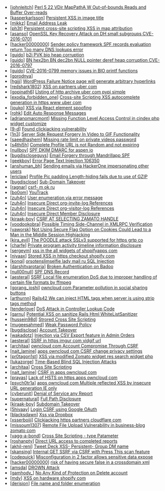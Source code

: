 * [[johnleitch](https://hackerone.com/johnleitch)] [Perl 5 22 VDir MapPathA W Out-of-bounds Reads and Buffer Over-reads](https://hackerone.com/reports/110352)
* [[kasperkarlsson](https://hackerone.com/kasperkarlsson)] [Persistent XSS in image title](https://hackerone.com/reports/95564)
* [[mikkz](https://hackerone.com/mikkz)] [Email Address Leak](https://hackerone.com/reports/123170)
* [[ph3t](https://hackerone.com/ph3t)] [Persistent cross-site scripting XSS in map attribution](https://hackerone.com/reports/54327)
* [[asanso](https://hackerone.com/asanso)] [OpenSSL Key Recovery Attack on DH small subgroups CVE-2016-0701 ](https://hackerone.com/reports/113288)
* [[hacker00000000](https://hackerone.com/hacker00000000)] [Sender policy framework SPF records evaluation return Too many DNS lookups error](https://hackerone.com/reports/119033)
* [[guido](https://hackerone.com/guido)] [b2i PVK bio heap corruption](https://hackerone.com/reports/119989)
* [[guido](https://hackerone.com/guido)] [BN hex2bn BN dec2bn NULL pointer deref heap corruption CVE-2016-0797 ](https://hackerone.com/reports/119873)
* [[guido](https://hackerone.com/guido)] [CVE-2016-0799 memory issues in BIO printf functions](https://hackerone.com/reports/118855)
* [[gorodnya](https://hackerone.com/gorodnya)] [                                                                  ](https://hackerone.com/reports/43752)
* [[hgjjj](https://hackerone.com/hgjjj)] [WordPress Failure Notice page will generate arbitrary hyperlinks](https://hackerone.com/reports/112955)
* [[redshark1802](https://hackerone.com/redshark1802)] [XSS on partners uber com](https://hackerone.com/reports/42393)
* [[gopinath6](https://hackerone.com/gopinath6)] [LIsting of http  archive uber com pypi simple ](https://hackerone.com/reports/125068)
* [[exodia_forbidden_one](https://hackerone.com/exodia_forbidden_one)] [Cross-site Scripting XSS autocomplete generation in https  www uber com ](https://hackerone.com/reports/124975)
* [[jouko](https://hackerone.com/jouko)] [XSS via React element spoofing](https://hackerone.com/reports/124277)
* [[rohk](https://hackerone.com/rohk)] [Edit Auto Response Messages](https://hackerone.com/reports/123027)
* [[adrianomarcmont](https://hackerone.com/adrianomarcmont)] [Missing Function Level Access Control in cindex php widget customize ](https://hackerone.com/reports/30575)
* [[9-d](https://hackerone.com/9-d)] [Found clickjacking vulnerability](https://hackerone.com/reports/119828)
* [[1n3](https://hackerone.com/1n3)] [Server Side Request Forgery In Video to GIF Functionality](https://hackerone.com/reports/91816)
* [[saeedhashem](https://hackerone.com/saeedhashem)] [Missing rate limit on private videos password](https://hackerone.com/reports/124564)
* [[s4thi5h](https://hackerone.com/s4thi5h)] [Complete Profile URL is not Random and not expiring ](https://hackerone.com/reports/123902)
* [[nullboy](https://hackerone.com/nullboy)] [SPF DKIM DMARC for aspen io](https://hackerone.com/reports/117159)
* [[bugdiscloseguys](https://hackerone.com/bugdiscloseguys)] [Email Forgery through Mandrillapp SPF](https://hackerone.com/reports/117097)
* [[geekboy](https://hackerone.com/geekboy)] [Error Page Text Injection 106350](https://hackerone.com/reports/111860)
* [[anshuman_bh](https://hackerone.com/anshuman_bh)] [Sending emails via HackerOne impersonating other users](https://hackerone.com/reports/123743)
* [[ericlaw](https://hackerone.com/ericlaw)] [Profile Pic padding Length-hiding fails due to use of GZIP](https://hackerone.com/reports/29835)
* [[bugdisclose](https://hackerone.com/bugdisclose)] [Sub-Domain Takeover](https://hackerone.com/reports/119220)
* [[ragnar](https://hackerone.com/ragnar)] [               csrf-    m ok ru](https://hackerone.com/reports/102376)
* [[bo0om](https://hackerone.com/bo0om)] [                                                             YouTrack](https://hackerone.com/reports/114476)
* [[zuh4n](https://hackerone.com/zuh4n)] [User enumeration via error message](https://hackerone.com/reports/123496)
* [[zuh4n](https://hackerone.com/zuh4n)] [Insecure Direct org-invite-log References](https://hackerone.com/reports/123712)
* [[zuh4n](https://hackerone.com/zuh4n)] [Insecure Direct org-visitor-log References](https://hackerone.com/reports/123713)
* [[zuh4n](https://hackerone.com/zuh4n)] [Insecure Direct Member Disclosure](https://hackerone.com/reports/123501)
* [[kiraak-boy](https://hackerone.com/kiraak-boy)] [CSRF AT SELECTING ZAMATO HANDLE](https://hackerone.com/reports/113857)
* [[voodookobra](https://hackerone.com/voodookobra)] [Possible Timing Side-Channel in XMLRPC Verification](https://hackerone.com/reports/107296)
* [[yaworsk](https://hackerone.com/yaworsk)] [Not Using Secure Flag Option on Cookies Could Lead to a Man in the Middle Session Highjacking](https://hackerone.com/reports/123748)
* [[kira_evil](https://hackerone.com/kira_evil)] [The POODLE attack SSLv3 supported for https  grtp co ](https://hackerone.com/reports/116360)
* [[charfe](https://hackerone.com/charfe)] [Private program activity timeline information disclosure](https://hackerone.com/reports/116029)
* [[sergeym](https://hackerone.com/sergeym)] [xss in the all widgets of shopifyapps com](https://hackerone.com/reports/119250)
* [[niyaax](https://hackerone.com/niyaax)] [Stored XSS in https  checkout shopify com ](https://hackerone.com/reports/122849)
* [[konqi](https://hackerone.com/konqi)] [ orsotenslimselfie lady mail ru SQL Injection](https://hackerone.com/reports/115291)
* [[darshitvarotaria](https://hackerone.com/darshitvarotaria)] [Broken Authentication on Badoo](https://hackerone.com/reports/121469)
* [[null00null](https://hackerone.com/null00null)] [SPF DNS Record ](https://hackerone.com/reports/115275)
* [[aesteral](https://hackerone.com/aesteral)] [SSRF  Local file enumeration  DoS due to improper handling of certain file formats by ffmpeg](https://hackerone.com/reports/115978)
* [[gorang_joshi](https://hackerone.com/gorang_joshi)] [owncloud com Parameter pollution in social sharing buttons](https://hackerone.com/reports/106024)
* [[arthurnn](https://hackerone.com/arthurnn)] [ Rails42 We can inject HTML tags when server is using strip tags method](https://hackerone.com/reports/81396)
* [[tenderlove](https://hackerone.com/tenderlove)] [DoS Attack in Controller Lookup Code](https://hackerone.com/reports/83962)
* [[garnu](https://hackerone.com/garnu)] [Potential XSS on sanitize Rails Html WhiteListSanitizer](https://hackerone.com/reports/81212)
* [[hussein98d](https://hackerone.com/hussein98d)] [Strored Cross Site Scripting](https://hackerone.com/reports/106636)
* [[mugeesahmed](https://hackerone.com/mugeesahmed)] [Weak Password Policy](https://hackerone.com/reports/115036)
* [[bugdisclose](https://hackerone.com/bugdisclose)] [Account Takeover](https://hackerone.com/reports/121827)
* [[wakadotz](https://hackerone.com/wakadotz)] [Injection via CSV Export feature in Admin Orders](https://hackerone.com/reports/118103)
* [[aesteral](https://hackerone.com/aesteral)] [SSRF in https  imgur com vidgif url](https://hackerone.com/reports/115748)
* [[architaa](https://hackerone.com/architaa)] [owncloud com Account Compromise Through CSRF](https://hackerone.com/reports/84372)
* [[nait_lamine](https://hackerone.com/nait_lamine)] [apps owncloud com CSRF change privacy settings](https://hackerone.com/reports/85565)
* [[pr0tagon1st](https://hackerone.com/pr0tagon1st)] [XSS via modified Zomato widget res search widget php ](https://hackerone.com/reports/115402)
* [[lukazorge](https://hackerone.com/lukazorge)] [Time-Based Blind SQL Injection Attacks](https://hackerone.com/reports/78443)
* [[architaa](https://hackerone.com/architaa)] [Cross Site Scripting](https://hackerone.com/reports/16417)
* [[nait_lamine](https://hackerone.com/nait_lamine)] [CSRF in apps owncloud com](https://hackerone.com/reports/84395)
* [[prayas](https://hackerone.com/prayas)] [Lack of HSTS on https  apps owncloud com](https://hackerone.com/reports/84453)
* [[psych0tr1a](https://hackerone.com/psych0tr1a)] [apps owncloud com Multiple reflected XSS by insecure URL generation IE only ](https://hackerone.com/reports/83381)
* [[cyberunit](https://hackerone.com/cyberunit)] [Denial of Service any Report](https://hackerone.com/reports/118663)
* [[supernatural](https://hackerone.com/supernatural)] [Full Path Disclosure](https://hackerone.com/reports/115337)
* [[kiraak-boy](https://hackerone.com/kiraak-boy)] [Subdomain Takeover ](https://hackerone.com/reports/113869)
* [[5hivaay](https://hackerone.com/5hivaay)] [Login CSRF using Google OAuth](https://hackerone.com/reports/118737)
* [[blacksdawn](https://hackerone.com/blacksdawn)] [Xss via Dropbox](https://hackerone.com/reports/72526)
* [[xsserboiii](https://hackerone.com/xsserboiii)] [Clickjacking  https  partners cloudflare com ](https://hackerone.com/reports/106362)
* [[missoum1307](https://hackerone.com/missoum1307)] [Remote File Upload Vulnerability in business-blog zomato com](https://hackerone.com/reports/114389)
* [[vagg-a-bond](https://hackerone.com/vagg-a-bond)] [Cross Site Scripting - type Patameter](https://hackerone.com/reports/114151)
* [[roshanpty](https://hackerone.com/roshanpty)] [Direct URL access to completed reports](https://hackerone.com/reports/109815)
* [[akhil-reni](https://hackerone.com/akhil-reni)] [Tweet Deck XSS- Persistent- Group DM name](https://hackerone.com/reports/119022)
* [[skansing](https://hackerone.com/skansing)] [Internal GET SSRF via CSRF with Press This scan feature](https://hackerone.com/reports/110801)
* [[codequick](https://hackerone.com/codequick)] [Misconfiguration in 2 factor allows sensitive data expose](https://hackerone.com/reports/119129)
* [[hacker00000000](https://hackerone.com/hacker00000000)] [risk of having secure false in a crossdomain xml](https://hackerone.com/reports/105463)
* [[amsda](https://hackerone.com/amsda)] [DROWN Attack](https://hackerone.com/reports/119808)
* [[gamhody_](https://hackerone.com/gamhody_)] [No Any Kind of Protection on Delete account](https://hackerone.com/reports/113211)
* [[mdv](https://hackerone.com/mdv)] [XSS on hardware shopify com](https://hackerone.com/reports/116006)
* [[derision](https://hackerone.com/derision)] [File name and folder enumeration ](https://hackerone.com/reports/118688)
